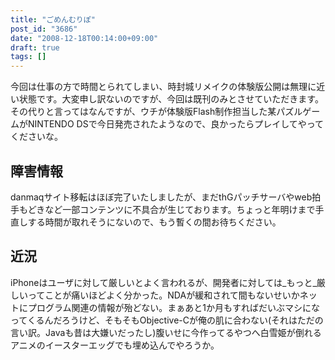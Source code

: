 ```yaml
---
title: "ごめんむりぽ"
post_id: "3686"
date: "2008-12-18T00:14:00+09:00"
draft: true
tags: []
---
```



今回は仕事の方で時間とられてしまい、時封城リメイクの体験版公開は無理に近い状態です。大変申し訳ないのですが、今回は既刊のみとさせていただきます。 その代りと言ってはなんですが、ウチが体験版Flash制作担当した某パズルゲームがNINTENDO DSで今日発売されたようなので、良かったらプレイしてやってくださいな。
## 障害情報
danmaqサイト移転はほぼ完了いたしましたが、まだthGパッチサーバやweb拍手もどきなど一部コンテンツに不具合が生じております。ちょっと年明けまで手直しする時間が取れそうにないので、もう暫くの間お待ちください。
## 近況
iPhoneはユーザに対して厳しいとよく言われるが、開発者に対しては_もっと_厳しいってことが痛いほどよく分かった。NDAが緩和されて間もないせいかネットにプログラム関連の情報が殆どない。まぁあと1か月もすればだいぶマシになってくるんだろうけど、そもそもObjective-Cが俺の肌に合わない(それはただの言い訳。Javaも昔は大嫌いだったし)腹いせに今作ってるやつへ白雪姫が倒れるアニメのイースターエッグでも埋め込んでやろうか。
